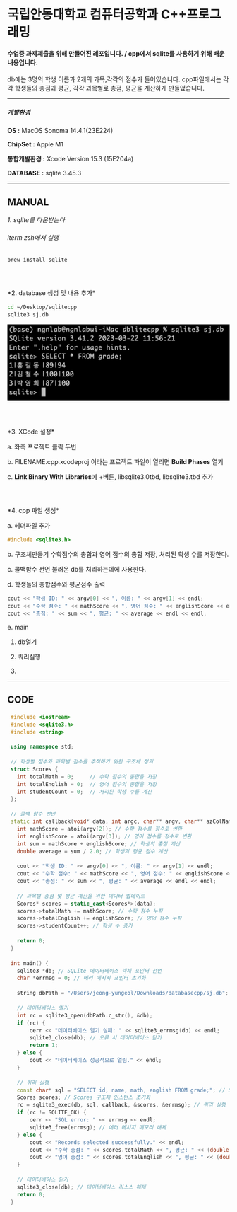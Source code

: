 # 국립안동대학교 컴퓨터공학과 C++프로그래밍
#### 수업중 과제제출을 위해 만들어진 레포입니다. / cpp에서 sqlite를 사용하기 위해 배운 내용입니다.
db에는 3명의 학생 이름과 2개의 과목,각각의 점수가 들어있습니다.
cpp파일에서는 각각 학생들의 총점과 평균, 각각 과목별로 총점, 평균을 계산하게 만들었습니다.




---
##### 개발환경
  
  **OS :** MacOS Sonoma 14.4.1(23E224)

  **ChipSet :** Apple M1

  **통합개발환경 :** Xcode Version 15.3 (15E204a)

  **DATABASE :** sqlite 3.45.3

  


---
## MANUAL

 *1. sqlite를 다운받는다*
   
   ###### iterm zsh에서 실행
   ```bash
   brew install sqlite
   ```
# 
<br/>
 *2. database 생성 및 내용 추가*
 
  ```bash
  cd ~/Desktop/sqlitecpp
  sqlite3 sj.db
  ```
![grade table](https://github.com/jhon-rjf/dblitecpp/blob/main/grade_table%20.png)

#   
<br/>
 *3. XCode 설정*

 
  a. 좌측 프로젝트 클릭 두번


  b. FILENAME.cpp.xcodeproj 이라는 프로젝트 파일이 열리면 **Build Phases** 열기 


  c. **Link Binary With Libraries**에 +버튼, libsqlite3.0tbd, libsqlite3.tbd 추가  

#  
<br/>
 *4. cpp 파일 생성*
 
   a. 헤더파일 추가
   ```c++
   #include <sqlite3.h>
   ```

   b. 구조체만들기 
    수학점수의 총합과 영어 점수의 총합 저장, 처리된 학생 수를 저장한다.


   c. 콜백함수 선언
    불러온 db를 처리하는데에 사용한다.


   d. 학생들의 총합점수와 평균점수 출력
   ```c++
   cout << "학생 ID: " << argv[0] << ", 이름: " << argv[1] << endl;
   cout << "수학 점수: " << mathScore << ", 영어 점수: " << englishScore << endl;
   cout << "총점: " << sum << ", 평균: " << average << endl << endl;
   ```


   e. main
 
   1. db열기
    
   2. 쿼리실행
    
   3. 


   ---
   ## CODE
   ```C++
    #include <iostream>
    #include <sqlite3.h>
    #include <string>
    
    using namespace std;
    
    // 학생별 점수와 과목별 점수를 추적하기 위한 구조체 정의
    struct Scores {
      int totalMath = 0;     // 수학 점수의 총합을 저장
      int totalEnglish = 0;  // 영어 점수의 총합을 저장
      int studentCount = 0;  // 처리된 학생 수를 계산
    };
    
    // 콜백 함수 선언
    static int callback(void* data, int argc, char** argv, char** azColName) {
      int mathScore = atoi(argv[2]); // 수학 점수를 정수로 변환
      int englishScore = atoi(argv[3]); // 영어 점수를 정수로 변환
      int sum = mathScore + englishScore; // 학생의 총점 계산
      double average = sum / 2.0; // 학생의 평균 점수 계산
    
      cout << "학생 ID: " << argv[0] << ", 이름: " << argv[1] << endl;
      cout << "수학 점수: " << mathScore << ", 영어 점수: " << englishScore << endl;
      cout << "총점: " << sum << ", 평균: " << average << endl << endl;
    
      // 과목별 총점 및 평균 계산을 위한 데이터 업데이트
      Scores* scores = static_cast<Scores*>(data);
      scores->totalMath += mathScore; // 수학 점수 누적
      scores->totalEnglish += englishScore; // 영어 점수 누적
      scores->studentCount++; // 학생 수 증가
    
      return 0;
    }
    
    int main() {
      sqlite3 *db; // SQLite 데이터베이스 객체 포인터 선언
      char *errmsg = 0; // 에러 메시지 포인터 초기화
    
      string dbPath = "/Users/jeong-yungeol/Downloads/databasecpp/sj.db"; // 데이터베이스 파일 경로
    
      // 데이터베이스 열기
      int rc = sqlite3_open(dbPath.c_str(), &db);
      if (rc) {
          cerr << "데이터베이스 열기 실패: " << sqlite3_errmsg(db) << endl;
          sqlite3_close(db); // 오류 시 데이터베이스 닫기
          return 1;
      } else {
          cout << "데이터베이스 성공적으로 열림." << endl;
      }
    
      // 쿼리 실행
      const char* sql = "SELECT id, name, math, english FROM grade;"; // SQL 쿼리 문자열
      Scores scores; // Scores 구조체 인스턴스 초기화
      rc = sqlite3_exec(db, sql, callback, &scores, &errmsg); // 쿼리 실행
      if (rc != SQLITE_OK) {
          cerr << "SQL error: " << errmsg << endl;
          sqlite3_free(errmsg); // 에러 메시지 메모리 해제
      } else {
          cout << "Records selected successfully." << endl;
          cout << "수학 총점: " << scores.totalMath << ", 평균: " << (double)scores.totalMath / scores.studentCount << endl;
          cout << "영어 총점: " << scores.totalEnglish << ", 평균: " << (double)scores.totalEnglish / scores.studentCount << endl;
      }
    
      // 데이터베이스 닫기
      sqlite3_close(db); // 데이터베이스 리소스 해제
      return 0;
    }
```

#
<br/>
